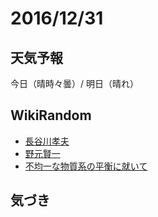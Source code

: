 # 2016/12/31

## 天気予報

今日（晴時々曇）/ 明日（晴れ）

## WikiRandom

* [長谷川孝夫](https://ja.wikipedia.org/wiki/%E9%95%B7%E8%B0%B7%E5%B7%9D%E5%AD%9D%E5%A4%AB)
* [野元賢一](https://ja.wikipedia.org/wiki/%E9%87%8E%E5%85%83%E8%B3%A2%E4%B8%80)
* [不均一な物質系の平衡に就いて](https://ja.wikipedia.org/wiki/%E4%B8%8D%E5%9D%87%E4%B8%80%E3%81%AA%E7%89%A9%E8%B3%AA%E7%B3%BB%E3%81%AE%E5%B9%B3%E8%A1%A1%E3%81%AB%E5%B0%B1%E3%81%84%E3%81%A6)

## 気づき

